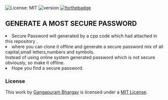 ![License: MIT](https://img.shields.io/badge/License-MIT-yellow.svg)
![version](https://img.shields.io/badge/version-1.0.0-blue)
[![forthebadge](https://forthebadge.com/images/badges/made-with-c-plus-plus.svg)](https://forthebadge.com)
## GENERATE A MOST SECURE PASSWORD
<li>
Secure Password will generated by a cpp code which had attached in this repository .
  </li>
  <li>
where you can clone it offline and generate a secure password mix of all capital,small letters,numbers and symbols.
</li>
Instead of using online system generated password which is not secure obviously,
so make it offline.
<li>
Hope you find a secure password.
  </li>
  
### License

This work by <a xmlns:cc="http://creativecommons.org/ns#" href="https://github.com/gangapurambhargav/" property="cc:attributionName" rel="cc:attributionURL">Gangapuram Bhargav</a> is licensed under a <a rel="license" href="https://github.com/gangapurambhargav/password-generator/blob/main/LICENSE">MIT License</a>.

